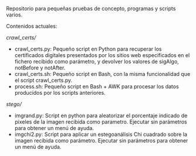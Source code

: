 Repositorio para pequeñas pruebas de concepto, programas y scripts varios.

Contenidos actuales:

*crawl_certs/*
* crawl_certs.py: Pequeño script en Python para recuperar los certificados digitales presentados por los sitios web especificados en el fichero recibido como parámetro, y devolver los valores de sigAlgo, notBefore y notAfter.
* crawl_certs.sh: Pequeño script en Bash, con la misma funcionalidad que el script crawl_certs.py.
* process.sh:	Pequeño script en Bash + AWK para procesar los datos producidos por los scripts anteriores.

*stego/*
* imgrand.py: Script en python para aleatorizar el porcentaje indicado de pixeles de la imagen recibida como parametro. Ejecutar sin parámetros para obtener un menú de ayuda.
* imgchi2.py: Script para aplicar un estegoanálisis Chi cuadrado sobre la imagen recibida como parámetro. Ejecutar sin parámetros para obtener un menú de ayuda.
